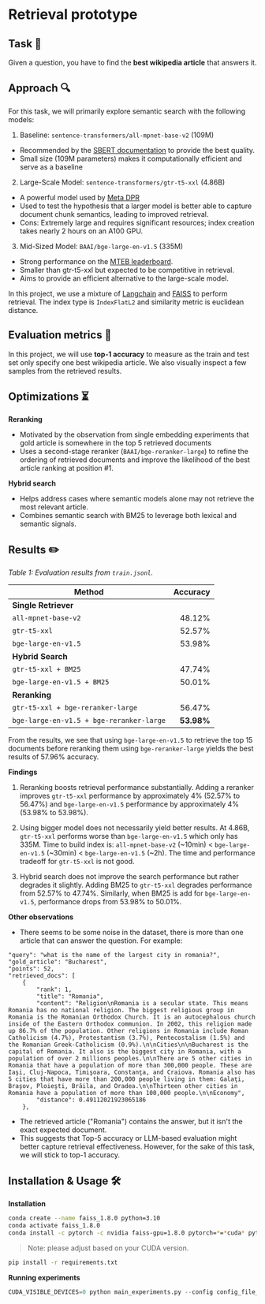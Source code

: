 # Retrieval prototype

## Task 📖

Given a question, you have to find the **best wikipedia article** that answers it.

## Approach 🔍

For this task, we will primarily explore semantic search with the following models:

1. Baseline: `sentence-transformers/all-mpnet-base-v2` (109M)

- Recommended by the [SBERT documentation](https://www.sbert.net/docs/sentence_transformer/pretrained_models.html#semantic-search-models) to provide the best quality.
- Small size (109M parameters) makes it computationally efficient and serve as a baseline

2. Large-Scale Model: `sentence-transformers/gtr-t5-xxl` (4.86B)

- A powerful model used by [Meta DPR](https://github.com/facebookresearch/DPR)
- Used to test the hypothesis that a larger model is better able to capture document chunk semantics, leading to improved retrieval.
- Cons: Extremely large and requires significant resources; index creation takes nearly 2 hours on an A100 GPU.

3. Mid-Sized Model: `BAAI/bge-large-en-v1.5` (335M)

- Strong performance on the [MTEB leaderboard](https://huggingface.co/spaces/mteb/leaderboard).
- Smaller than gtr-t5-xxl but expected to be competitive in retrieval.
- Aims to provide an efficient alternative to the large-scale model.

In this project, we use a mixture of [Langchain](https://python.langchain.com/docs/integrations/vectorstores/faiss/#manage-vector-store) and [FAISS](https://engineering.fb.com/2017/03/29/data-infrastructure/faiss-a-library-for-efficient-similarity-search/) to perform retrieval. The index type is `IndexFlatL2` and similarity metric is euclidean distance.

## Evaluation metrics 📐

In this project, we will use **top-1 accuracy** to measure as the train and test set only specify one best wikipedia article. We also visually inspect a few samples from the retrieved results.

## Optimizations ⏳

**Reranking**

- Motivated by the observation from single embedding experiments that gold article is somewhere in the top 5 retrieved documents
- Uses a second-stage reranker (`BAAI/bge-reranker-large`) to refine the ordering of retrieved documents and improve the likelihood of the best article ranking at position #1.

**Hybrid search**

- Helps address cases where semantic models alone may not retrieve the most relevant article.
- Combines semantic search with BM25 to leverage both lexical and semantic signals.

## Results ✏️

*Table 1: Evaluation results from `train.jsonl`.*

| **Method**                           | **Accuracy** |
|--------------------------------------|------------:|
| **Single Retriever**                 |             |
| `all-mpnet-base-v2`                   | 48.12%      |
| `gtr-t5-xxl`                          | 52.57%      |
| `bge-large-en-v1.5`                   | 53.98%      |
| **Hybrid Search**                     |             |
| `gtr-t5-xxl + BM25`                   | 47.74%      |
| `bge-large-en-v1.5 + BM25`            | 50.01%      |
| **Reranking**                         |             |
| `gtr-t5-xxl + bge-reranker-large`     | 56.47%      |
| `bge-large-en-v1.5 + bge-reranker-large` | **53.98%** |

From the results, we see that using `bge-large-en-v1.5` to retrieve the top 15 documents before reranking them using `bge-reranker-large` yields the best results of 57.96% accuracy.

**Findings**

1. Reranking boosts retrieval performance substantially. Adding a reranker improves `gtr-t5-xxl` performance by approximately 4% (52.57% to 56.47%) and `bge-large-en-v1.5` performance by approximately 4% (53.98% to 53.98%).

2. Using bigger model does not necessarily yield better results. At 4.86B, `gtr-t5-xxl` performs worse than `bge-large-en-v1.5` which only has 335M. Time to build index is: `all-mpnet-base-v2` (~10min) < `bge-large-en-v1.5` (~30min) < `bge-large-en-v1.5` (~2h). The time and performance tradeoff for `gtr-t5-xxl` is not good.

3. Hybrid search does not improve the search performance but rather degrades it slightly. Adding BM25 to `gtr-t5-xxl` degrades performance from 52.57% to 47.74%. Similarly, when BM25 is add for `bge-large-en-v1.5`, performance drops from 53.98% to 50.01%.

**Other observations**

- There seems to be some noise in the dataset, there is more than one article that can answer the question. For example:

```text
"query": "what is the name of the largest city in romania?",
"gold_article": "Bucharest",
"points": 52,
"retrieved_docs": [
    {
        "rank": 1,
        "title": "Romania",
        "content": "Religion\nRomania is a secular state. This means Romania has no national religion. The biggest religious group in Romania is the Romanian Orthodox Church. It is an autocephalous church inside of the Eastern Orthodox communion. In 2002, this religion made up 86.7% of the population. Other religions in Romania include Roman Catholicism (4.7%), Protestantism (3.7%), Pentecostalism (1.5%) and the Romanian Greek-Catholicism (0.9%).\n\nCities\n\nBucharest is the capital of Romania. It also is the biggest city in Romania, with a population of over 2 millions peoples.\n\nThere are 5 other cities in Romania that have a population of more than 300,000 people. These are Iaşi, Cluj-Napoca, Timişoara, Constanţa, and Craiova. Romania also has 5 cities that have more than 200,000 people living in them: Galaţi, Braşov, Ploieşti, Brăila, and Oradea.\n\nThirteen other cities in Romania have a population of more than 100,000 people.\n\nEconomy",
        "distance": 0.49112021923065186
    },
```

- The retrieved article ("Romania") contains the answer, but it isn't the exact expected document.
- This suggests that Top-5 accuracy or LLM-based evaluation might better capture retrieval effectiveness. However, for the sake of this task, we will stick to top-1 accuracy.

## Installation & Usage 🛠️

**Installation**

```bash
conda create --name faiss_1.8.0 python=3.10
conda activate faiss_1.8.0
conda install -c pytorch -c nvidia faiss-gpu=1.8.0 pytorch=*=*cuda* pytorch-cuda=12 numpy
```

> Note: please adjust based on your CUDA version.

```bash
pip install -r requirements.txt
```

**Running experiments**

```python
CUDA_VISIBLE_DEVICES=0 python main_experiments.py --config config_file_path
```
